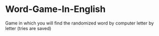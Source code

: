 # Word-Game-In-English
Game in which you will find the randomized word by computer letter by letter (tries are saved)
